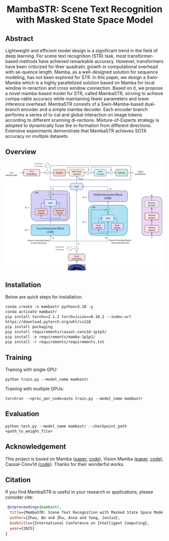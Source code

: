 <div align="center">
<h1> MambaSTR: Scene Text Recognition <br> with Masked State Space Model </h1>
</div>

## Abstract

Lightweight and efficient model design is a significant trend in the field of deep learning. For scene text recognition (STR) task, most transformer-based methods have achieved remarkable accuracy. However, transformers have been criticized for their quadratic growth in computational overhead with se-quence length. Mamba, as a well-designed solution for sequence modeling, has not been explored for STR. In this paper, we design a Swin-Mamba which is a highly parallelized solution based on Mamba for local window in-teraction and cross window connection. Based on it, we propose a novel mamba-based model for STR, called MambaSTR, striving to achieve compa-rable accuracy while maintaining fewer parameters and lower inference overhead. MambaSTR consists of a Swin-Mamba-based dual-branch encoder and a simple mamba decoder. Each encoder branch performs a series of lo-cal and global interaction on image tokens according to different scanning di-rections. Mixture-of-Experts strategy is adopted to dynamically fuse the in-formation from different directions. Extensive experiments demonstrate that MambaSTR achieves SOTA accuracy on multiple datasets.

## Overview

![](figures/overall_structure.svg)

## Installation

Below are quick steps for installation.

```shell
conda create -n mambastr python=3.10 -y
conda activate mambastr
pip install torch==2.1.2 torchvision==0.16.2 --index-url https://download.pytorch.org/whl/cu118
pip install packaging
pip install requirements/causal-conv1d-1p1p3/
pip install -e requirements/mamba-1p1p1/
pip install -r requirements/requirements.txt
```

## Training

Training with single GPU:

```shell
python train.py --model_name mambastr
```

Training with multiple GPUs:

```shell
torchrun --nproc_per_node=auto train.py --model_name mambastr
```

## Evaluation

```shell
python test.py --model_name mambastr --checkpoint_path <path_to_weight_file>
```

## Acknowledgement

This project is based on Mamba ([paper](https://arxiv.org/abs/2312.00752), [code](https://github.com/state-spaces/mamba)), Vision Mamba ([paper](https://icml.cc/virtual/2024/poster/33768), [code](https://github.com/hustvl/Vim)), Causal-Conv1d ([code](https://github.com/Dao-AILab/causal-conv1d)). Thanks for their wonderful works.

## Citation

If you find MambaSTR is useful in your research or applications, please consider cite:

```bibtex
 @inproceedings{mambastr,
  title={MambaSTR: Scene Text Recognition with Masked State Space Model},
  author={Zhou, Bo and Zhu, Anna and Yang, JunJie},
  booktitle={International Conference on Intelligent Computing},
  year={2025}
}
```
